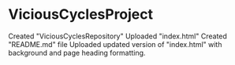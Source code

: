 # ViciousCyclesProject
Created "ViciousCyclesRepository"
Uploaded "index.html"
Created "README.md" file
Uploaded updated version of "index.html" with background and page heading formatting.

